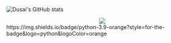 ![Dusai's GitHub stats](https://github-readme-stats.vercel.app/api?username=1508425541zhang)
<div align="center"> <img src="https://github-profile-trophy.vercel.app/?username=1508425541zhang" /> </div>
https://img.shields.io/badge/python-3.9-orange?style=for-the-badge&logo=python&logoColor=orange


